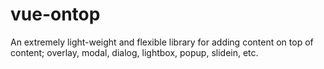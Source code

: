 # vue-ontop
An extremely light-weight and flexible library for adding content on top of content; overlay, modal, dialog, lightbox, popup, slidein, etc.
